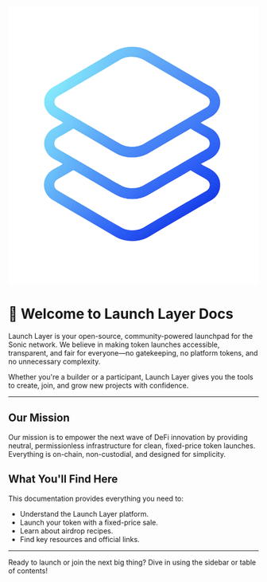 ![Launch Layer Logo](assets/launchlayerlogowhite.png)

# 🚀 Welcome to Launch Layer Docs

Launch Layer is your open-source, community-powered launchpad for the Sonic network. We believe in making token launches accessible, transparent, and fair for everyone—no gatekeeping, no platform tokens, and no unnecessary complexity.

Whether you're a builder or a participant, Launch Layer gives you the tools to create, join, and grow new projects with confidence.

---

## Our Mission

Our mission is to empower the next wave of DeFi innovation by providing neutral, permissionless infrastructure for clean, fixed-price token launches. Everything is on-chain, non-custodial, and designed for simplicity.

## What You'll Find Here

This documentation provides everything you need to:

*   Understand the Launch Layer platform.
*   Launch your token with a fixed-price sale.
*   Learn about airdrop recipes.
*   Find key resources and official links.

---

Ready to launch or join the next big thing? Dive in using the sidebar or table of contents! 